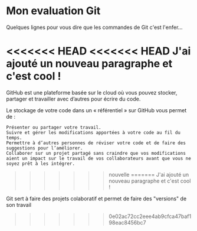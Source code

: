# Mon evaluation Git

Quelques lignes pour vous dire que les commandes de Git c'est l'enfer...

<<<<<<< HEAD
<<<<<<< HEAD
J'ai ajouté un nouveau paragraphe et c'est cool !
=======
GitHub est une plateforme basée sur le cloud où vous pouvez stocker, partager et travailler avec d’autres pour écrire du code.

Le stockage de votre code dans un « référentiel » sur GitHub vous permet de :

    Présenter ou partager votre travail.
    Suivre et gérer les modifications apportées à votre code au fil du temps.
    Permettre à d’autres personnes de réviser votre code et de faire des suggestions pour l’améliorer.
    Collaborer sur un projet partagé sans craindre que vos modifications aient un impact sur le travail de vos collaborateurs avant que vous ne soyez prêt à les intégrer.
>>>>>>> nouvelle
=======
J'ai ajouté un nouveau paragraphe et c'est cool !

Git sert à faire des projets colaboratif et permet de faire des "versions" de son travail
>>>>>>> 0e02ac72cc2eee4ab9cfca47baf198eac8456bc7
